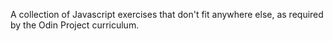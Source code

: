 A collection of Javascript exercises that don't fit anywhere else, as required by the Odin Project curriculum.